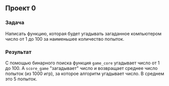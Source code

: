 ## Проект 0
### Задача
Написать функцию, которая будет угадывать загаданное компьютером число от 1 до 100 за наименьшее количество попыток. 
### Результат 
С помощью бинарного поиска функция `game_core` угадывает число от 1 до 100. 
А `score_game` "загадывает" число и возвращает среднее число попыток (из 1000 игр), за которое алгоритм угадывает число. В среднем это 5 попыток.
